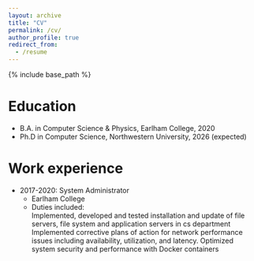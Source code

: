 ```yaml
---
layout: archive
title: "CV"
permalink: /cv/
author_profile: true
redirect_from:
  - /resume
---
```


{% include base_path %}

Education
======
* B.A. in Computer Science & Physics, Earlham College, 2020
* Ph.D in Computer Science, Northwestern University, 2026 (expected)


Work experience
======
* 2017-2020: System Administrator
  * Earlham College
  * Duties included: <br />
      Implemented, developed and tested installation and update of file servers, file system and application servers in cs department
      Implemented corrective plans of action for network performance issues including availability, utilization, and latency.
      Optimized system security and performance with Docker containers

<!--Publications
======
  <ul>{% for post in site.publications %}
    {% include archive-single-cv.html %}
  {% endfor %}</ul>
  
Talks
======
  <ul>{% for post in site.talks %}
    {% include archive-single-talk-cv.html %}
  {% endfor %}</ul>
  
Teaching
======
  <ul>{% for post in site.teaching %}
    {% include archive-single-cv.html %}
  {% endfor %}</ul>-->